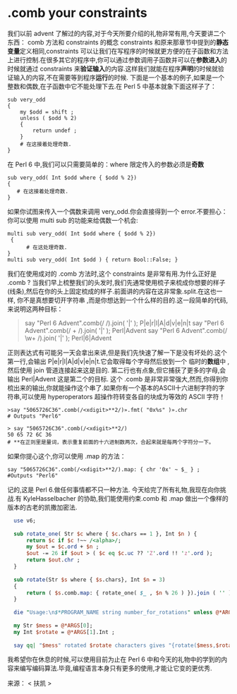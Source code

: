 # .comb your constraints

我们以前 advent 了解过的内容,对于今天所要介绍的礼物非常有用,今天要讲二个东西： comb 方法和 constraints 的概念
constraints 和原来那章节中提到的**静态变量**定义相同,constraints 可以让我们在写程序的时候就更方便的在子函数和方法上进行控制.在很多其它的程序中,你可以通过参数调用子函数并可以在**参数进入**的时候就通过 constraints 来**验证输入**的内容.这样我们就能在程序**声明**的时候就验证输入的内容,不在需要等到程序**运行**的时候.
下面是一个基本的例子,如果是一个整数和偶数,在子函数中它不能处理下去.在 Perl 5 中基本就象下面这样子了：

    sub very_odd
    {
        my $odd = shift ;
        unless ( $odd % 2)
        {
            return undef ;
        }
        # 在这接着处理奇数.
    }


在 Perl 6 中,我们可以只需要简单的：where 限定传入的参数必须是**奇数**

    sub very_odd( Int $odd where { $odd % 2})
    {
       # 在这接着处理奇数.
    }


如果你试图来传入一个偶数来调用 very_odd.你会直接得到一个 error.不要担心：你可以使用 multi sub 的功能来给偶数一个机会:


    multi sub very_odd( Int $odd where { $odd % 2})
     {
          # 在这处理奇数.
    }
    multi sub very_odd( Int $odd ) { return Bool::False; }


我们在使用成对的 .comb 方法时,这个 constraints 是非常有用.为什么正好是 .comb ?
当我们早上梳整我们的头发时,我们先通常使用梳子来梳成你想要的样子(线条),然后在你的头上固定梳成的样子.前面讲的内容在这非常象.split.在这也一样, 你不是真想要切开字符串 ,而是你想达到一个什么样的目的.这一段简单的代码,来说明这两种目标：


   >say "Perl 6 Advent".comb(/ <alpha> /).join( '|' );
   P|e|r|l|A|d|v|e|n|t
   >say "Perl 6 Advent".comb(/ <alpha>+ /).join( '|' );
   Perl|Advent
   > say "Perl 6 Advent".comb(/ \w+ /).join( '|' );
   Perl|6|Advent

正则表达式有可能另一天会拿出来讲,但是我们先快速了解一下是没有坏处的.这个第一行,会输出 P|e|r|l|A|d|v|e|n|t.它会取得每个字母然后放到一个 临时的**数组**中 ,然后使用 join 管道连接起来这是目的.
第二行也有点象,但它捕获了更多的字母,会输出 Perl|Advent 这是第二个的目标.
这个 .comb 是非常非常强大,然而,你得到你梳出来的输出,你就能操作这个串了.如果你有一个基本的ASCII十六进制字符的字符串,可以使用 hyperoperators 超操作符转变各自的块成为等效的 ASCII 字符！


    >say "5065726C36".comb(/<xdigit>**2/)».fmt( "0x%s" )».chr
    # Outputs "Perl6"

    > say "5065726C36".comb(/<xdigit>**2/)
    50 65 72 6C 36
    # **在正则里是量词，表示重复前面的十六进制数两次，合起来就是每两个字符分一下。

如果你提心这个,你可以使用 .map 的方法：

    say "5065726C36".comb(/<xdigit>**2/).map: { chr '0x' ~ $_ } ;
    #Outputs "Perl6"

记的,这是 Perl 6.做任何事情都不只一种方法.
今天给完了所有礼物,我现在向你挑战.有 KyleHasselbacher 的协助,我们能使用约束.comb 和 .map 做出一个像样的版本的古老的凯撒加密法.
```perl
  use v6;
  
  sub rotate_one( Str $c where { $c.chars == 1 }, Int $n ) {
      return $c if $c !~~ /<alpha>/;
      my $out = $c.ord + $n ;
      $out -= 26 if $out > ( $c eq $c.uc ?? 'Z'.ord !! 'z'.ord );
      return $out.chr ;
  }
  
  sub rotate(Str $s where { $s.chars}, Int $n = 3)
  {
      return ( $s.comb.map: { rotate_one( $_ , $n % 26 ) }).join ( '' );
  }
  
  die "Usage:\n$*PROGRAM_NAME string number_for_rotations" unless @*ARGS == 2;
  
  my Str $mess = @*ARGS[0];
  my Int $rotate = @*ARGS[1].Int ;
  
  say qq| "$mess" rotated $rotate characters gives "{rotate($mess,$rotate)}" .|;
```

我希望你在休息的时候,可以使用目前为止在 Perl 6 中和今天的礼物中的学到的内容来编写编码算法.毕竟,编程语言本身只有更多的使用,才能让它变的更优秀.

来源： < 扶凯 >  
